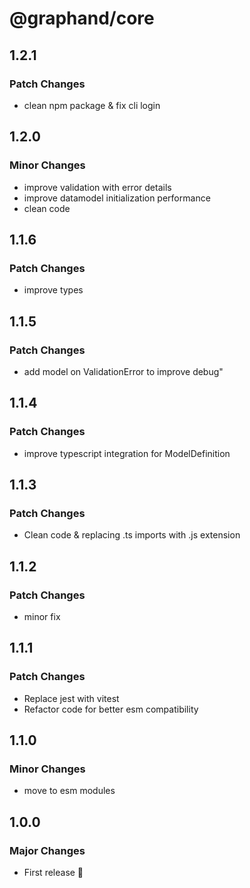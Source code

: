 # @graphand/core

## 1.2.1

### Patch Changes

- clean npm package & fix cli login

## 1.2.0

### Minor Changes

- improve validation with error details
- improve datamodel initialization performance
- clean code

## 1.1.6

### Patch Changes

- improve types

## 1.1.5

### Patch Changes

- add model on ValidationError to improve debug"

## 1.1.4

### Patch Changes

- improve typescript integration for ModelDefinition

## 1.1.3

### Patch Changes

- Clean code & replacing .ts imports with .js extension

## 1.1.2

### Patch Changes

- minor fix

## 1.1.1

### Patch Changes

- Replace jest with vitest
- Refactor code for better esm compatibility

## 1.1.0

### Minor Changes

- move to esm modules

## 1.0.0

### Major Changes

- First release 🎉
